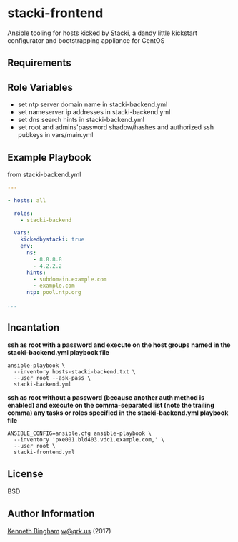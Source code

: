 stacki-frontend
=========

Ansible tooling for hosts kicked by [Stacki](http://www.stacki.com/), a dandy little kickstart configurator and bootstrapping appliance for CentOS

Requirements
------------


Role Variables
--------------

- set ntp server domain name in stacki-backend.yml
- set nameserver ip addresses in stacki-backend.yml
- set dns search hints in stacki-backend.yml
- set root and admins'password shadow/hashes and authorized ssh pubkeys in
  vars/main.yml



Example Playbook
----------------

from stacki-backend.yml
````yaml
---

- hosts: all

  roles:
    - stacki-backend

  vars:
    kickedbystacki: true
    env:
      ns:
        - 8.8.8.8
        - 4.2.2.2
      hints:
        - subdomain.example.com
        - example.com
      ntp: pool.ntp.org

...

````


Incantation
----------------


**ssh as root with a password and execute on the host groups named in the stacki-backend.yml playbook file**
````shell
ansible-playbook \
  --inventory hosts-stacki-backend.txt \
  --user root --ask-pass \
  stacki-backend.yml
````

**ssh as root without a password (because another auth method is enabled) and execute on the comma-separated list (note the trailing comma) any tasks or roles specified in the stacki-backend.yml playbook file**
````shell
ANSIBLE_CONFIG=ansible.cfg ansible-playbook \
  --inventory 'pxe001.bld403.vdc1.example.com,' \
  --user root \
  stacki-frontend.yml
````

License
-------

BSD

Author Information
------------------

[Kenneth Bingham](http://w.qrk.us) <w@qrk.us> (2017)


